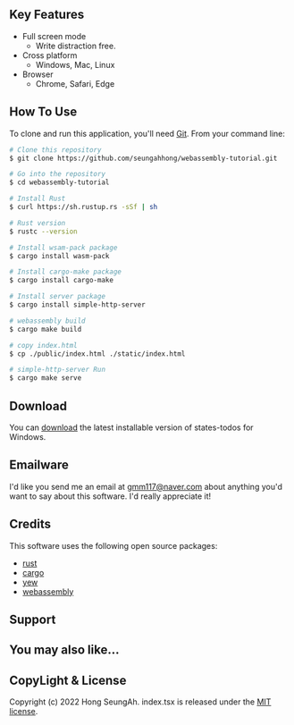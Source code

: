 ## Key Features

- Full screen mode
  - Write distraction free.
- Cross platform
  - Windows, Mac, Linux
- Browser
  - Chrome, Safari, Edge

## How To Use

To clone and run this application, you'll need [Git](https://git-scm.com). From your command line:

```bash
# Clone this repository
$ git clone https://github.com/seungahhong/webassembly-tutorial.git

# Go into the repository
$ cd webassembly-tutorial

# Install Rust
$ curl https://sh.rustup.rs -sSf | sh

# Rust version
$ rustc --version

# Install wsam-pack package
$ cargo install wasm-pack

# Install cargo-make package
$ cargo install cargo-make

# Install server package
$ cargo install simple-http-server

# webassembly build
$ cargo make build

# copy index.html
$ cp ./public/index.html ./static/index.html

# simple-http-server Run
$ cargo make serve

```

## Download

You can [download](https://github.com/seungahhong/webassembly-tutorial) the latest installable version of states-todos for Windows.

## Emailware

I'd like you send me an email at <gmm117@naver.com> about anything you'd want to say about this software. I'd really appreciate it!

## Credits

This software uses the following open source packages:

- [rust](https://www.rust-lang.org/)
- [cargo](https://doc.rust-lang.org/cargo/commands/index.html)
- [yew](https://yew.rs/)
- [webassembly](https://webassembly.org/)

## Support

## You may also like...

## CopyLight & License

Copyright (c) 2022 Hong SeungAh. index.tsx is released under the [MIT license](https://opensource.org/licenses/MIT).
